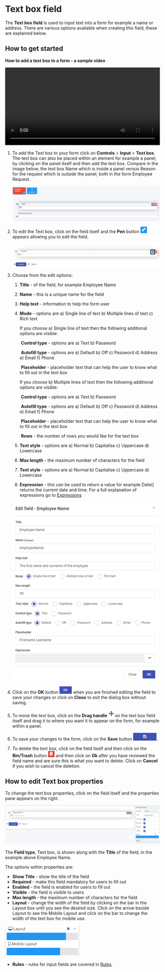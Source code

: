 # Text box field

The **Text box field** is used to input text into a form for example a name or address. There are various options available when creating this field, these are explained below.


## How to get started
**How to add a text box to a form - a sample video**

<video title="How to add a text box to a form" width="100%" style="width:100%" controls="controls">
    <source src="/videos/textbox.mp4" type="video/mp4">
</video>


1. To add the Text box to your form click on **Controls** > **Input** > **Text box**. The text box can also be placed within an element for example a panel, by clicking on the panel itself and then add the text box. Compare in the image below, the text box Name which is inside a panel versus Reason for the request which is outside the panel, both in the form Employee Request.

   ![Text boxes inside and outside a panel](images/textboxinout.png)

2. To edit the Text box, click on the field itself and the **Pen** button ![Pen icon](images/penicon.png) appears allowing you to edit the field.

   ![Edit text box](images/edittextbox.png)

3. Choose from the edit options:

   1. **Title** - of the field, for example Employee Name

   2. **Name** - this is a unique name for the field

   3. **Help text** - information to help the form user

   4. **Mode** - options are a) Single line of text b) Multiple lines of text c) Rich text

      If you choose a) Single line of text then the following additional options are visible:

      ​		**Control type** - options are a) Text b) Password

      ​		**Autofill type** - options are a) Default b) Off c) Password d) Address e) Email f) Phone

      ​		**Placeholder** - placeholder text that can help the user to know what to fill out in the text box

      If you choose b) Multiple lines of text then the following additional options are visible:

      ​		**Control type** - options are a) Text b) Password

      ​		**Autofill type** - options are a) Default b) Off c) Password d) Address e) Email f) Phone

      ​		**Placeholder** - placeholder text that can help the user to know what to fill out in the text box

      ​		**Rows** - the number of rows you would like for the text box

   5. **Text style** - options are a) Normal b) Capitalise c) Uppercase d) Lowercase

   6. **Max length** - the maximum number of characters for the field

   7. **Text style** - options are a) Normal b) Capitalise c) Uppercase d) Lowercase

   8. **Expression** - this can be used to return a value for example Date() returns the current date and time. For a full explanation of expressions go to [Expressions](platform/expressions.md) 

     ![Example of text box options](images/textboxfilled.png)

4. Click on the **OK** button ![OK button](images/ok.png) when you are finished editing the field to save your changes or click on **Close** to exit the dialog box without saving.

4. To move the text box, click on the **Drag handle** ![Move button](images/move.png)on the text box field itself and drag it to where you want it to appear on the form, for example within a panel. 

5. To save your changes to the form, click on the **Save** button ![Save button](images/saveprocess.png). 

7. To delete the text box, click on the field itself and then click on the **Bin/Trash** button ![Bin or Trash icon](images/binicon.png) and then click on **Ok** after you have reviewed the field name and are sure this is what you want to delete. Click on **Cancel** if you wish to cancel the deletion.

   


## How to edit Text box properties

To change the text box properties, click on the field itself and the properties pane appears on the right.

![Text box properties](images/textboxproperties.png)

The **Field type**, Text box, is shown along with the **Title** of the field, in the example above Employee Name.

The options within properties are:

- **Show Title** - show the title of the field
- **Required** - make this field mandatory for users to fill out
- **Enabled** - the field is enabled for users to fill out
- **Visible** - the field is visible to users
- **Max length** - the maximum number of characters for the field
- **Layout** - change the width of the field by clicking on the bar in the Layout box until you see the desired size. Click on the arrow beside Layout to see the Mobile Layout and click on the bar to change the width of the text box for mobile use.

![Changing text box width](images/textboxsize.png)

- **Rules** - rules for input fields are covered in [Rules](rules/README.md).

